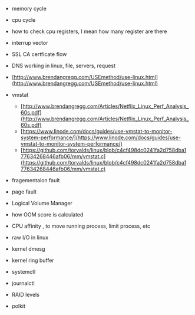 * memory cycle
* cpu cycle
* how to check cpu registers, I mean how many register are there
* interrup vector
* SSL CA certficate flow
* DNS working in linux, file, servers, request
* [http://www.brendangregg.com/USEmethod/use-linux.html](http://www.brendangregg.com/USEmethod/use-linux.html)
* vmstat
    * [http://www.brendangregg.com/Articles/Netflix_Linux_Perf_Analysis_60s.pdf](http://www.brendangregg.com/Articles/Netflix_Linux_Perf_Analysis_60s.pdf)
    * [https://www.linode.com/docs/guides/use-vmstat-to-monitor-system-performance/](https://www.linode.com/docs/guides/use-vmstat-to-monitor-system-performance/)
    * [https://github.com/torvalds/linux/blob/c4cf498dc0241fa2d758dba177634268446afb06/mm/vmstat.c](https://github.com/torvalds/linux/blob/c4cf498dc0241fa2d758dba177634268446afb06/mm/vmstat.c)

* fragementaion fault
* page fault
* Logical Volume Manager
* how OOM score is calculated
* CPU affinity , to move running process, limit process, etc
* raw I/O in linux
* kernel dmesg
* kernel ring buffer
* systemctl
* journalctl
* RAID levels
* polkit 
